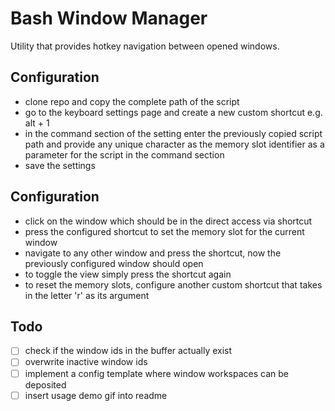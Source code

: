 # Bash Window Manager

Utility that provides hotkey navigation between opened windows.

## Configuration
- clone repo and copy the complete path of the script
- go to the keyboard settings page and create a new custom shortcut e.g. alt + 1
- in the command section of the setting enter the previously copied script path and provide any unique
  character as the memory slot identifier as a parameter for the script in the command section
- save the settings 

## Configuration
- click on the window which should be in the direct access via shortcut
- press the configured shortcut to set the memory slot for the current window
- navigate to any other window and press the shortcut, now the previously configured window should open
- to toggle the view simply press the shortcut again
- to reset the memory slots, configure another custom shortcut that takes in the letter 'r' as its argument

## Todo
- [ ] check if the window ids in the buffer actually exist
- [ ] overwrite inactive window ids
- [ ] implement a config template where window workspaces can be deposited
- [ ] insert usage demo gif into readme
